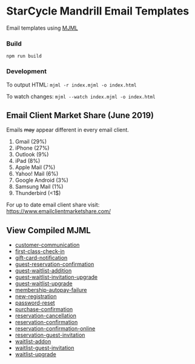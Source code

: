 # StarCycle Mandrill Email Templates

Email templates using [MJML](https://mjml.io/download)

### Build
`npm run build`

### Development
To output HTML:
`mjml -r index.mjml -o index.html`

To watch changes:
`mjml --watch index.mjml -o index.html`

## Email Client Market Share (June 2019)
Emails <s>may</s> appear different in every email client.
1. Gmail (29%)
2. iPhone (27%)
3. Outlook (9%)
4. iPad (8%)
5. Apple Mail (7%)
6. Yahoo! Mail (6%)
7. Google Android (3%)
9. Samsung Mail (1%)
10. Thunderbird (<1$)

For up to date email client share visit: https://www.emailclientmarketshare.com/

## View Compiled MJML
- [customer-communication](./dist/customer-communication.html)
- [first-class-check-in](./dist/first-class-check-in.html)
- [gift-card-notification](./dist/gift-card-notification.html)
- [guest-reservation-confirmation](./dist/guest-reservation-confirmation.html)
- [guest-waitlist-addition](./dist/guest-waitlist-addition.html)
- [guest-waitlist-invitation-upgrade](./dist/guest-waitlist-invitation-upgrade.html)
- [guest-waitlist-upgrade](./dist/guest-waitlist-upgrade.html)
- [membership-autopay-failure](./dist/membership-autopay-failure.html)
- [new-registration](./dist/new-registration.html)
- [password-reset](./dist/password-reset.html)
- [purchase-confirmation](./dist/purchase-confirmation.html)
- [reservation-cancellation](./dist/reservation-cancellation.html)
- [reservation-confirmation](./dist/reservation-confirmation.html)
- [reservation-confirmation-online](./dist/reservation-confirmation-online.html)
- [reservation-guest-invitation](./dist/reservation-guest-invitation.html)
- [waitlist-addon](./dist/waitlist-addon.html)
- [waitlist-guest-invitation](./dist/waitlist-guest-invitation.html)
- [waitlist-upgrade](./dist/waitlist-upgrade.html)
